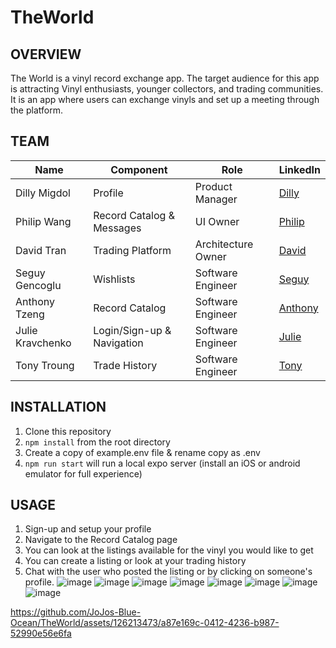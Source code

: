 # TheWorld

## OVERVIEW
The World is a vinyl record exchange app. The target audience for this app is attracting Vinyl enthusiasts, younger collectors, and trading communities. It is an app where users can exchange vinyls and set up a meeting through the platform. 

## TEAM
| Name | Component | Role | LinkedIn |
|---|---|---|---|
| Dilly Migdol| Profile | Product Manager | [Dilly](https://www.linkedin.com/in/dillonmigdol/)
| Philip Wang | Record Catalog & Messages | UI Owner | [Philip](https://www.linkedin.com/in/philip-wang-390818120/)
| David Tran | Trading Platform | Architecture Owner | [David](https://www.linkedin.com/in/davidtran3237/)
| Seguy Gencoglu | Wishlists | Software Engineer | [Seguy](https://www.linkedin.com/in/seguygencoglu/)
| Anthony Tzeng | Record Catalog | Software Engineer | [Anthony](https://www.linkedin.com/in/anthonytzeng/)
|Julie Kravchenko| Login/Sign-up & Navigation | Software Engineer | [Julie](https://www.linkedin.com/in/julie-kravchenko/)
| Tony Troung | Trade History| Software Engineer | [Tony](https://www.linkedin.com/in/tonytruong575/)


## INSTALLATION
1. Clone this repository
2. `npm install` from the root directory
3. Create a copy of example.env file & rename copy as .env
4. `npm run start` will run a local expo server (install an iOS or android emulator for full experience)

## USAGE
1. Sign-up and setup your profile
2. Navigate to the Record Catalog page
3. You can look at the listings available for the vinyl you would like to get
4. You can create a listing or look at your trading history
5. Chat with the user who posted the listing or by clicking on someone's profile.
![image](https://github.com/JoJos-Blue-Ocean/TheWorld/assets/126213473/c417f505-314e-4e25-85bb-049d4113199f)
![image](https://github.com/JoJos-Blue-Ocean/TheWorld/assets/126213473/aabf0471-f375-4593-b2fb-f514536ffd34)
![image](https://github.com/JoJos-Blue-Ocean/TheWorld/assets/126213473/31362995-ef84-4074-b2c0-819c6ae07b7a)
![image](https://github.com/JoJos-Blue-Ocean/TheWorld/assets/126213473/8ef9508f-9603-4718-90d0-b57d1b526104)
![image](https://github.com/JoJos-Blue-Ocean/TheWorld/assets/126213473/cb159706-8268-4219-a01a-f661509a69b1)
![image](https://github.com/JoJos-Blue-Ocean/TheWorld/assets/126213473/cd4f3b85-85c5-41fa-92a2-006231c1f3dc)
![image](https://github.com/JoJos-Blue-Ocean/TheWorld/assets/126213473/8e463ea4-2550-48d7-971b-54c1fd441e61)
![image](https://github.com/JoJos-Blue-Ocean/TheWorld/assets/126213473/4c94040f-2c97-4c1d-854d-dfb4118a015f)

https://github.com/JoJos-Blue-Ocean/TheWorld/assets/126213473/a87e169c-0412-4236-b987-52990e56e6fa





